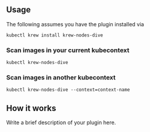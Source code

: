 
## Usage
The following assumes you have the plugin installed via

```shell
kubectl krew install krew-nodes-dive
```

### Scan images in your current kubecontext

```shell
kubectl krew-nodes-dive
```

### Scan images in another kubecontext

```shell
kubectl krew-nodes-dive --context=context-name
```

## How it works
Write a brief description of your plugin here.
